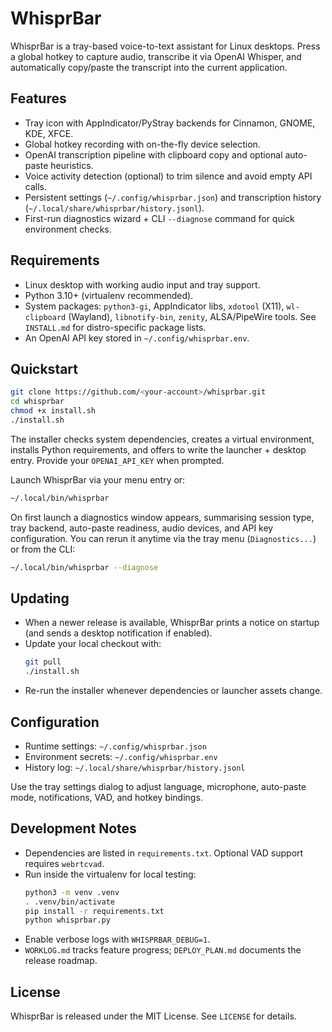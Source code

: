 # WhisprBar

WhisprBar is a tray-based voice-to-text assistant for Linux desktops. Press a global hotkey to capture audio, transcribe it via OpenAI Whisper, and automatically copy/paste the transcript into the current application.

## Features
- Tray icon with AppIndicator/PyStray backends for Cinnamon, GNOME, KDE, XFCE.
- Global hotkey recording with on-the-fly device selection.
- OpenAI transcription pipeline with clipboard copy and optional auto-paste heuristics.
- Voice activity detection (optional) to trim silence and avoid empty API calls.
- Persistent settings (`~/.config/whisprbar.json`) and transcription history (`~/.local/share/whisprbar/history.jsonl`).
- First-run diagnostics wizard + CLI `--diagnose` command for quick environment checks.

## Requirements
- Linux desktop with working audio input and tray support.
- Python 3.10+ (virtualenv recommended).
- System packages: `python3-gi`, AppIndicator libs, `xdotool` (X11), `wl-clipboard` (Wayland), `libnotify-bin`, `zenity`, ALSA/PipeWire tools. See `INSTALL.md` for distro-specific package lists.
- An OpenAI API key stored in `~/.config/whisprbar.env`.

## Quickstart
```bash
git clone https://github.com/<your-account>/whisprbar.git
cd whisprbar
chmod +x install.sh
./install.sh
```

The installer checks system dependencies, creates a virtual environment, installs Python requirements, and offers to write the launcher + desktop entry. Provide your `OPENAI_API_KEY` when prompted.

Launch WhisprBar via your menu entry or:

```bash
~/.local/bin/whisprbar
```

On first launch a diagnostics window appears, summarising session type, tray backend, auto-paste readiness, audio devices, and API key configuration. You can rerun it anytime via the tray menu (`Diagnostics...`) or from the CLI:

```bash
~/.local/bin/whisprbar --diagnose
```

## Updating
- When a newer release is available, WhisprBar prints a notice on startup (and sends a desktop notification if enabled).
- Update your local checkout with:
  ```bash
  git pull
  ./install.sh
  ```
- Re-run the installer whenever dependencies or launcher assets change.

## Configuration
- Runtime settings: `~/.config/whisprbar.json`
- Environment secrets: `~/.config/whisprbar.env`
- History log: `~/.local/share/whisprbar/history.jsonl`

Use the tray settings dialog to adjust language, microphone, auto-paste mode, notifications, VAD, and hotkey bindings.

## Development Notes
- Dependencies are listed in `requirements.txt`. Optional VAD support requires `webrtcvad`.
- Run inside the virtualenv for local testing:
  ```bash
  python3 -m venv .venv
  . .venv/bin/activate
  pip install -r requirements.txt
  python whisprbar.py
  ```
- Enable verbose logs with `WHISPRBAR_DEBUG=1`.
- `WORKLOG.md` tracks feature progress; `DEPLOY_PLAN.md` documents the release roadmap.

## License
WhisprBar is released under the MIT License. See `LICENSE` for details.
